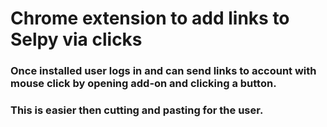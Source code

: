 # Chrome extension to add links to Selpy via clicks

### Once installed user logs in and can send links to account with mouse click by opening add-on and clicking a button.

### This is easier then cutting and pasting for the user.

